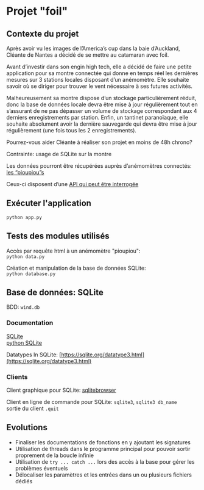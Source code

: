 # Projet "foil"

## Contexte du projet
Après avoir vu les images de l’America’s cup dans la baie d’Auckland, Cléante de Nantes a décidé de se mettre au catamaran avec foil.

Avant d’investir dans son engin high tech, elle a décidé de faire une petite application pour sa montre connectée qui donne en temps réel les dernières mesures sur 3 stations locales disposant d’un anémomètre. Elle souhaite savoir où se diriger pour trouver le vent nécessaire à ses futures activités.

Malheureusement sa montre dispose d’un stockage particulièrement réduit, donc la base de données locale devra être mise à jour régulièrement tout en s’assurant de ne pas dépasser un volume de stockage correspondant aux 4 derniers enregistrements par station. Enfin, un tantinet paranoïaque, elle souhaite absolument avoir la dernière sauvegarde qui devra être mise à jour régulièrement (une fois tous les 2 enregistrements).

Pourrez-vous aider Cléante à réaliser son projet en moins de 48h chrono?

Contrainte: usage de SQLite sur la montre

Les données pourront être récupérées auprès d’anémomètres connectés: [les “pioupiou”s](https://www.openwindmap.org/PP113)

Ceux-ci disposent d’une [API qui peut être interrogée](http://developers.pioupiou.fr/api/live/)

## Exécuter l'application
`python app.py`

## Tests des modules utilisés
Accès par requête html à un anémomètre "pioupiou":  
`python data.py`

Création et manipulation de la base de données SQLite:  
`python database.py`


## Base de données: SQLite
 
BDD: `wind.db`
 
 
### Documentation
[SQLite](https://sqlite.org/docs.html)  
[python SQLite](https://docs.python.org/3/library/sqlite3.html)
 
Datatypes In SQLite: [https://sqlite.org/datatype3.html](https://sqlite.org/datatype3.html)
 
### Clients
Client graphique pour SQLite: [sqlitebrowser](https://sqlitebrowser.org/)

Client en ligne de commande pour SQLite: `sqlite3`, `sqlite3 db_name`  
sortie du client `.quit`
 
 
 
## Evolutions
- Finaliser les documentations de fonctions en y ajoutant les signatures
- Utilisation de threads dans le programme principal pour pouvoir sortir proprement de la boucle infinie  
- Utilisation de `try ... catch ...` lors des accès à la base pour gérer les problèmes éventuels
- Délocaliser les paramètres et les entrées dans un ou plusieurs fichiers dédiés
